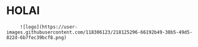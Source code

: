 # HOLAl



         ![logo](https://user-images.githubusercontent.com/118306123/218125296-66192b49-38b5-49d5-822d-6b7fec39bcf8.png)


